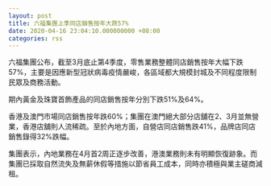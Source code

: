 ```yaml
---
layout: post
title: 六福集團上季同店銷售按年大跌57%
date: 2020-04-16 23:04:10.000000000 +08:00
categories: rss
---
```


六福集團公布，截至3月底止第4季度，零售業務整體同店銷售按年大幅下跌57%，主要是因應新型冠狀病毒疫情嚴峻，各區域都大規模封城及不同程度限制民眾及商務活動。

期內黃金及珠寶首飾產品的同店銷售按年分別下跌51%及64%。

香港及澳門市場同店銷售按年跌60%；集團在澳門絕大部分店舖在2、3月並無營業，香港店舖則人流稀疏。至於內地方面，自營店同店銷售跌41%，品牌店同店銷售錄得32%跌幅。

集團表示，內地業務在4月首2周正逐步改善，港澳業務則未有明顯恢復跡象。而集團已採取自然流失及無薪休假等措施以節省員工成本，同時亦積極與業主磋商減租。
